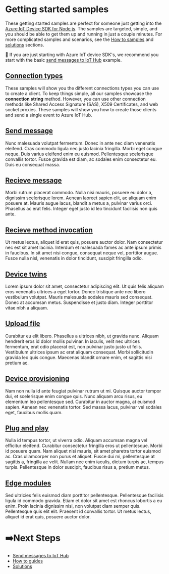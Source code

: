 # Getting started samples

These getting started samples are perfect for someone just getting into the [Azure IoT Device SDK for Node.js](https://github.com/Azure/azure-iot-sdk-node). The samples are targeted, simple, and you should be able to get them up and running in just a couple minutes. For more complicated samples and scenarios, see the [How to samples](#) and [solutions](#) sections.

🌟 If you are just starting with Azure IoT device SDK's, we recommend you start with the basic [send messages to IoT Hub](src/send%20messages) example.

## [Connection types](src/connections)

These samples will show you the different connections types you can use to create a client. To keep things simple, all our samples showcase the **connection string** method. However, you can use other connection methods like Shared Access Signature (SAS), X509 Certificates, and web socket proxies. These samples will show you how to create those clients and send a single event to Azure IoT Hub. 

## [Send message](src/send%20messages)

Nunc malesuada volutpat fermentum. Donec in ante nec diam venenatis eleifend. Cras commodo ligula nec justo lacinia fringilla. Morbi eget congue neque. Duis varius eleifend enim eu euismod. Pellentesque scelerisque convallis tortor. Fusce gravida est diam, ac sodales enim consectetur eu. Duis eu consequat massa.

## [Recieve message](src/receive%20messages)

Morbi rutrum placerat commodo. Nulla nisi mauris, posuere eu dolor a, dignissim scelerisque lorem. Aenean laoreet sapien elit, ac aliquam enim posuere at. Mauris augue lacus, blandit a metus a, pulvinar varius orci. Phasellus ac erat felis. Integer eget justo id leo tincidunt facilisis non quis ante. 

## [Recieve method invocation](src/receive%20method%20invocation)

Ut metus lectus, aliquet id erat quis, posuere auctor dolor. Nam consectetur nec est sit amet lacinia. Interdum et malesuada fames ac ante ipsum primis in faucibus. In sit amet nisi congue, consequat neque vel, porttitor augue. Fusce nulla nisl, venenatis in dolor tincidunt, suscipit fringilla odio.

## [Device twins](src/device%20twins)

Lorem ipsum dolor sit amet, consectetur adipiscing elit. Ut quis felis aliquam eros venenatis ultrices a eget tortor. Donec tristique ante nec libero vestibulum volutpat. Mauris malesuada sodales mauris sed consequat. Donec at accumsan metus. Suspendisse et justo diam. Integer porttitor vitae nibh a aliquam.

## [Upload file](src/upload%20files)

Curabitur eu elit libero. Phasellus a ultrices nibh, ut gravida nunc. Aliquam hendrerit eros id dolor mollis pulvinar. In iaculis, velit nec ultrices fermentum, erat odio placerat est, non pulvinar justo justo ut felis. Vestibulum ultrices ipsum ac erat aliquam consequat. Morbi sollicitudin gravida leo quis congue. Maecenas blandit ornare enim, et sagittis nisi pretium ac.

## [Device provisioning](src/device%20provisioning)

Nam non nulla id ante feugiat pulvinar rutrum ut mi. Quisque auctor tempor dui, et scelerisque enim congue quis. Nunc aliquam arcu risus, eu elementum leo pellentesque sed. Curabitur in auctor magna, at euismod sapien. Aenean nec venenatis tortor. Sed massa lacus, pulvinar vel sodales eget, faucibus mollis quam.

## [Plug and play](src/plug%20and%20play)

Nulla id tempus tortor, ut viverra odio. Aliquam accumsan magna vel efficitur eleifend. Curabitur consectetur fringilla eros ut pellentesque. Morbi id posuere quam. Nam aliquet nisi mauris, sit amet pharetra tortor euismod ac. Cras ullamcorper non purus et aliquet. Fusce dui mi, pellentesque at sagittis a, fringilla ac velit. Nullam nec enim iaculis, dictum turpis ac, tempus turpis. Pellentesque in dolor suscipit, faucibus risus a, pretium metus.

## [Edge modules](src/edge%20modules)

Sed ultricies felis euismod diam porttitor pellentesque. Pellentesque facilisis ligula id commodo gravida. Etiam et dolor sit amet est rhoncus lobortis a eu enim. Proin lacinia dignissim nisi, non volutpat diam semper quis. Pellentesque quis elit elit. Praesent id convallis tortor. Ut metus lectus, aliquet id erat quis, posuere auctor dolor. 

# ➡️Next Steps

- [Send messages to IoT Hub](./src/send%20messages)
- [How to guides](src/../../how%20to%20guides)
- [Solutions](src/../../solutions)
